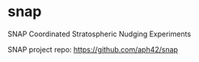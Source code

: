 # snap
SNAP Coordinated Stratospheric Nudging Experiments

SNAP project repo: https://github.com/aph42/snap
